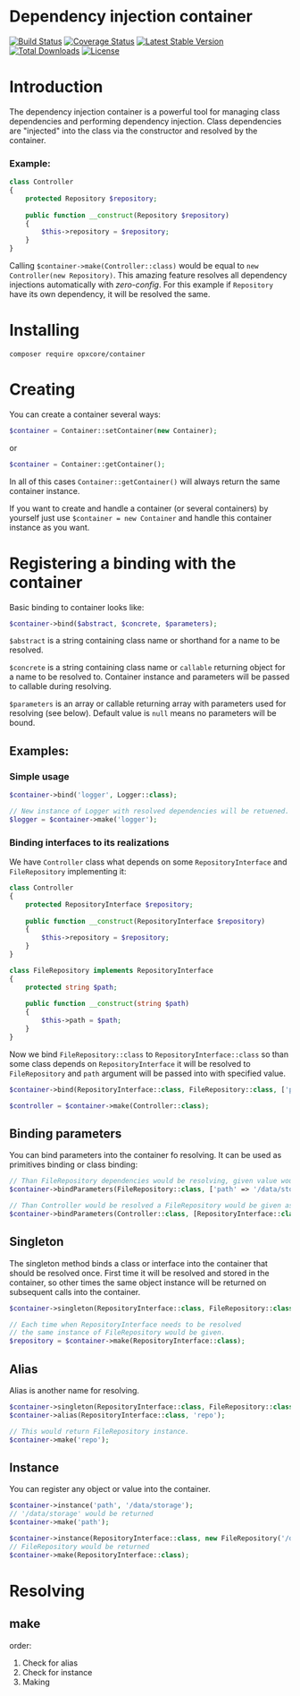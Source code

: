 # Dependency injection container

[![Build Status](https://www.travis-ci.com/opxcore/container.svg?branch=master)](https://www.travis-ci.com/opxcore/container)
[![Coverage Status](https://coveralls.io/repos/github/opxcore/container/badge.svg?branch=master)](https://coveralls.io/github/opxcore/container?branch=master)
[![Latest Stable Version](https://poser.pugx.org/opxcore/container/v/stable)](https://packagist.org/packages/opxcore/container)
[![Total Downloads](https://poser.pugx.org/opxcore/container/downloads)](https://packagist.org/packages/opxcore/container)
[![License](https://poser.pugx.org/opxcore/container/license)](https://packagist.org/packages/opxcore/container)

# Introduction

The dependency injection container is a powerful tool for managing class dependencies and performing dependency
injection. Class dependencies are "injected" into the class via the constructor and resolved by the container.

### Example:

```php
class Controller
{
    protected Repository $repository;
    
    public function __construct(Repository $repository)
    {
        $this->repository = $repository;
    }
}
```

Calling `$container->make(Controller::class)` would be equal to `new Controller(new Repository)`. This amazing feature
resolves all dependency injections automatically with _zero-config_. For this example if
`Repository` have its own dependency, it will be resolved the same.

# Installing

`composer require opxcore/container`

# Creating

You can create a container several ways:

```php
$container = Container::setContainer(new Container);
``` 

or

```php
$container = Container::getContainer();
```

In all of this cases `Container::getContainer()` will always return the same container instance.

If you want to create and handle a container (or several containers) by yourself just use
`$container = new Container` and handle this container instance as you want.

# Registering a binding with the container

Basic binding to container looks like:

```php
$container->bind($abstract, $concrete, $parameters);
```

`$abstract` is a string containing class name or shorthand for a name to be resolved.

`$concrete` is a string containing class name or `callable` returning object for a name to be resolved to. Container
instance and parameters will be passed to callable during resolving.

`$parameters` is an array or callable returning array with parameters used for resolving (see below). Default value
is `null` means no parameters will be bound.

## Examples:

### Simple usage

```php
$container->bind('logger', Logger::class);

// New instance of Logger with resolved dependencies will be retuened.
$logger = $container->make('logger');
```

### Binding interfaces to its realizations

We have `Controller` class what depends on some `RepositoryInterface` and `FileRepository` implementing it:

```php
class Controller
{
    protected RepositoryInterface $repository;
    
    public function __construct(RepositoryInterface $repository)
    {
        $this->repository = $repository;
    }
}
```

```php
class FileRepository implements RepositoryInterface
{
    protected string $path;
    
    public function __construct(string $path)
    {
        $this->path = $path;
    }
}
```

Now we bind `FileRepository::class` to `RepositoryInterface::class` so than some class depends on `RepositoryInterface`
it will be resolved to `FileRepository` and `path` argument will be passed into with specified value.

```php
$container->bind(RepositoryInterface::class, FileRepository::class, ['path'=>'/data/storage']);

$controller = $container->make(Controller::class);
```

## Binding parameters

You can bind parameters into the container fo resolving. It can be used as primitives binding or class binding:

```php
// Than FileRepository dependencies would be resolving, given value would be passed to `path` attribute.
$container->bindParameters(FileRepository::class, ['path' => '/data/storage']);

// Than Controller would be resolved a FileRepository would be given as RepositoryInterface dependency.
$container->bindParameters(Controller::class, [RepositoryInterface::class => FileRepository::class]);
```

## Singleton

The singleton method binds a class or interface into the container that should be resolved once. First time it will be
resolved and stored in the container, so other times the same object instance will be returned on subsequent calls into
the container.

```php
$container->singleton(RepositoryInterface::class, FileRepository::class, ['path'=>'/data/storage']);

// Each time when RepositoryInterface needs to be resolved
// the same instance of FileRepository would be given.
$repository = $container->make(RepositoryInterface::class);
```

## Alias

Alias is another name for resolving.

```php
$container->singleton(RepositoryInterface::class, FileRepository::class, ['path'=>'/data/storage']);
$container->alias(RepositoryInterface::class, 'repo');

// This would return FileRepository instance.
$container->make('repo');
```

## Instance

You can register any object or value into the container.

```php
$container->instance('path', '/data/storage');
// '/data/storage' would be returned
$container->make('path');

$container->instance(RepositoryInterface::class, new FileRepository('/data/storage'));
// FileRepository would be returned
$container->make(RepositoryInterface::class);
```

# Resolving

## make

order:

1. Check for alias
2. Check for instance
3. Making